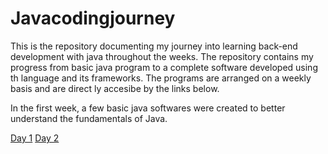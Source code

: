 # Javacodingjourney
This is the repository documenting my journey into learning back-end development with java throughout the weeks. The repository contains my progress from basic java program to a complete software developed using th language and its frameworks. The programs are arranged on a weekly basis and are direct ly accesibe by the links below.

In the first week, a few basic java softwares were created to better understand the fundamentals of Java. 

[Day 1](https://github.com/Swechhah/Javacodingjourney/tree/Week1/src/day1)
[Day 2](https://github.com/Swechhah/Javacodingjourney/tree/Week1/src/day2)
